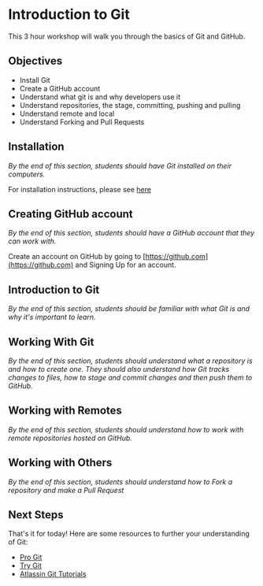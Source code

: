 # Introduction to Git

This 3 hour workshop will walk you through the basics of Git and GitHub.

## Objectives
- Install Git
- Create a GitHub account
- Understand what git is and why developers use it
- Understand repositories, the stage, committing, pushing and pulling
- Understand remote and local
- Understand Forking and Pull Requests

## Installation
_By the end of this section, students should have Git installed on their computers._

For installation instructions, please see [here](https://git-scm.com/book/en/v2/Getting-Started-Installing-Git)


## Creating GitHub account
_By the end of this section, students should have a GitHub account that they can work with._

Create an account on GitHub by going to [https://github.com](https://github.com) and Signing Up for an account. 


## Introduction to Git
_By the end of this section, students should be familiar with what Git is and why it's important to learn._


## Working With Git
_By the end of this section, students should understand what a repository is and how to create one. They should also understand how Git tracks changes to files, how to stage and commit changes
and then push them to GitHub._


## Working with Remotes
_By the end of this section, students should understand how to work with remote repositories hosted on GitHub._


## Working with Others
_By the end of this section, students should understand how to Fork a repository and make a Pull Request_


## Next Steps
That's it for today! Here are some resources to further your understanding of Git:
- [Pro Git](https://git-scm.com/book/en/v2)
- [Try Git](https://try.github.io/levels/1/challenges/1)
- [Atlassin Git Tutorials](https://www.atlassian.com/git/tutorials)
